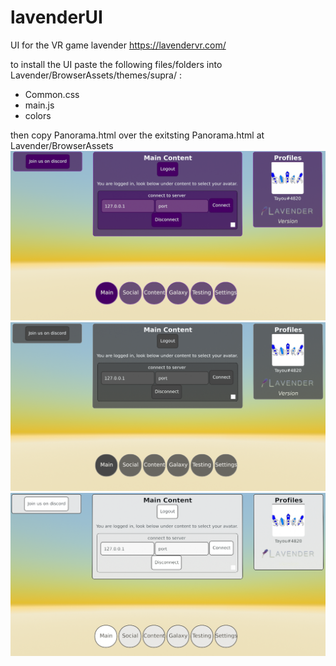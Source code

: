 # lavenderUI
UI for the VR game lavender https://lavendervr.com/

to install the UI paste the following files/folders into Lavender/BrowserAssets/themes/supra/ :
- Common.css
- main.js
- colors

then copy Panorama.html over the exitsting Panorama.html at Lavender/BrowserAssets
![screenshot](https://github.com/SupraLP/lavenderUI/blob/master/pictures/screenshot%202019-08-03%20162046.png)
![screenshot](https://github.com/SupraLP/lavenderUI/blob/master/pictures/screenshot%202019-08-03%20165131.png)
![screenshot](https://github.com/SupraLP/lavenderUI/blob/master/pictures/screenshot%202019-08-03%20165205.png)
